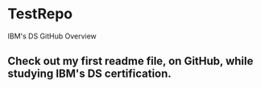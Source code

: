 # TestRepo
IBM's DS GitHub Overview

## Check out my first readme file, on GitHub, while studying IBM's DS certification.
